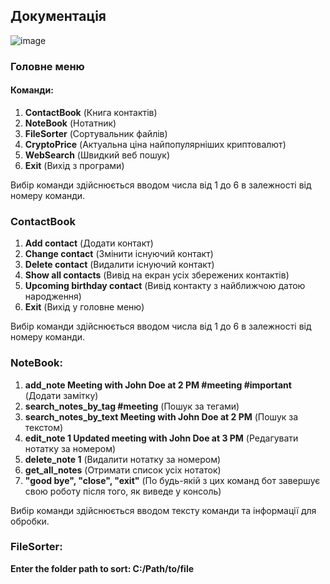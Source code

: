 ## Документація 
![image](https://github.com/apostxl/Genius-Personal-Assisstant-/assets/116919359/758df949-de08-48d0-928b-60396c6dc63e)

### Головне меню
#### Команди:

1. **ContactBook** (Книга контактів)
2. **NoteBook** (Нотатник)
3. **FileSorter** (Сортувальник файлів)
4. **CryptoPrice** (Актуальна ціна найпопулярніших криптовалют)
5. **WebSearch** (Швидкий веб пошук)
6. **Exit** (Вихід з програми)

Вибір команди здійснюється вводом числа від 1 до 6 в залежності від номеру команди.

### ContactBook 

1. **Add contact** (Додати контакт)
2. **Change contact** (Змінити існуючий контакт)
3. **Delete contact** (Видалити існуючий контакт)
4. **Show all contacts** (Вивід на екран усіх збережених контактів)
5. **Upcoming birthday contact** (Вивід контакту з найближчою датою народження)
6. **Exit** (Вихід у головне меню)

Вибір команди здійснюється вводом числа від 1 до 6 в залежності від номеру команди.

### NoteBook:
1. **add_note Meeting with John Doe at 2 PM #meeting #important**  (Додати замітку)
2. **search_notes_by_tag #meeting**  (Пошук за тегами)
3. **search_notes_by_text Meeting with John Doe at 2 PM** (Пошук за текстом)
4. **edit_note 1 Updated meeting with John Doe at 3 PM** (Редагувати нотатку за номером)
5. **delete_note 1** (Видалити нотатку за номером)
6. **get_all_notes** (Отримати список усіх нотаток) 
7. **"good bye", "close", "exit"** (По будь-якій з цих команд бот завершує свою роботу після того, як виведе у консоль)

Вибір команди здійснюється вводом тексту команди та інформації для обробки.

### FileSorter:
**Enter the folder path to sort: C:/Path/to/file**



